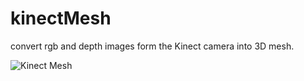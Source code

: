 # kinectMesh
convert rgb and depth images form the Kinect camera into 3D mesh.

![Kinect Mesh](https://i.imgur.com/caU4nHs.png)
